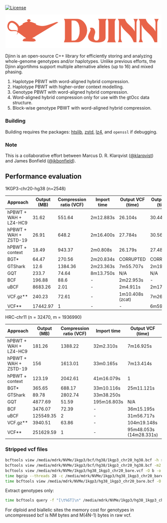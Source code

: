 [![License](https://img.shields.io/badge/License-Apache%202.0-blue.svg)](LICENSE)

![screenshot](DJINN.png)

Djinn is an open-source C++ library for efficiently storing and analyzing whole-genome genotypes and/or haplotypes. Unlike previous efforts, the Djinn algortihms support multiple alternative alleles (up to 16) and mixed phasing.

1. Haplotype PBWT with word-aligned hybrid compression.
2. Haplotype PBWT with higher-order context modelling.
3. Genotype PBWT with word-aligned hybrid compression. 
4. Word-aligned hybrid compression only for use with the gtOcc data structure.
5. Block-wise genotype PBWT with word-aligned hybrid compression.

### Building

Building requires the packages: [htslib](https://github.com/samtools/htslib), [zstd](https://github.com/facebook/zstd), [lz4](https://github.com/lz4/lz4), and `openssl` if debugging.

### Note

This is a collaborative effort between Marcus D. R. Klarqvist ([@klarqvist](https://github.com/mklarqvist/)) and James Bonfield ([@jkbonfield](https://github.com/jkbonfield)).

## Performance evaluation

1KGP3-chr20-hg38 (n=2548)

| Approach              | Output (MB) | Compression ratio (VCF) | Import time | Output VCF (time) | Output BCF (time) |
|-----------------------|-------------|-------------------------|-------------|-------------------|-------------------|
| hPBWT + WAH + LZ4-HC9 | 31.62       | 551.64                  | 2m12.883s   | 26.104s           | 30.441s           |
| hPBWT + WAH + ZSTD-19 | 26.91       | 648.2                   | 2m16.400s   | 27.784s           | 30.560s           |
| hPBWT + context       | 18.49       | 943.37                  | 2m0.808s    | 26.179s           | 27.482s           |
| BGT*                  | 64.47       | 270.56                  | 2m20.834s   | CORRUPTED         | CORRUPTED         |
| GTShark               | 12.6        | 1384.36                 | 2m23.363s   | 7m55.707s         | 2m19.970s         |
| GQT                   | 233.7       | 74.64                   | 8m13.750s   | N/A               | N/A               |
| BCF                   | 196.88      | 88.6                    | -           | 2m22.953s         | -                 |
| uBCF                  | 8683.26     | 2.01                    | -           | 2m4.911s          | 2m17.367s         |
| VCF.gz**              | 240.23      | 72.61                   | -           | 1m10.408s (zcat)  | 7m26.180s         |
| VCF**                 | 17442.97    | 1                       | -           | -                 | 6m59.067s         |

HRC-chr11 (n = 32470, m = 1936990)

| Approach              | Output (MB) | Compression ratio (VCF) | Import time | Output VCF (time)       | Output BCF (time) |
|-----------------------|-------------|-------------------------|-------------|-------------------------|-------------------|
| hPBWT + WAH + LZ4-HC9 | 181.26      | 1388.22                 | 32m2.310s   | 7m16.925s               | 7m27.964s         |
| hPBWT + WAH + ZSTD-19 | 156         | 1613.01                 | 33m0.165s   | 7m13.414s               | 7m26.049s         |
| hPBWT + context       | 123.19      | 2042.61                 | 41m16.079s  | 1                       | 1                 |
| BGT*                  | 365.65      | 688.17                  | 33m10.116s  | 25m11.121s              | 12m5.086s         |
| GTShark               | 89.78       | 2802.74                 | 33m38.250s  |                         | 36m10.505s        |
| GQT                   | 4877.69     | 51.59                   | 195m16.803s | N/A                     | N/A               |
| BCF                   | 3476.07     | 72.39                   | -           | 36m15.195s              | -                 |
| uBCF                  | 125549.35   | 2                       | -           | 31m56.717s              | 41m22.754s        |
| VCF.gz**              | 3940.51     | 63.86                   | -           | 104m19.148s             |                   |
| VCF**                 | 251629.59   | 1                       | -           | 95m48.053s (14m28.331s) |                   |

### Stripped vcf files

```bash
bcftools view /media/mdrk/NVMe/1kgp3/bcf/hg38/1kgp3_chr20_hg38.bcf -h > /media/mdrk/NVMe/1kgp3/hg38_1kgp3_chr20_bare.vcf
bcftools view /media/mdrk/NVMe/1kgp3/bcf/hg38/1kgp3_chr20_hg38.bcf -m2 -M2 | bcftools query -f "%CHROM\t%POS\t.\t%REF\t%ALT\t.\t.\t.\tGT[\t%GT]\n" >> /media/mdrk/NVMe/1kgp3/hg38_1kgp3_chr20_bare.vcf
bcftools view /media/mdrk/NVMe/1kgp3/hg38_1kgp3_chr20_bare.vcf -O b -o /media/mdrk/NVMe/1kgp3/hg38_1kgp3_chr20_bare.bcf --threads 28
time bgzip --threads 28 -c /media/mdrk/NVMe/1kgp3/hg38_1kgp3_chr20_bare.vcf > /media/mdrk/NVMe/1kgp3/hg38_1kgp3_chr20_bare.vcf.gz
time bcftools view /media/mdrk/NVMe/1kgp3/hg38_1kgp3_chr20_bare.bcf -O u -o /media/mdrk/NVMe/1kgp3/hg38_1kgp3_chr20_bare.ubcf --threads 28
```

Extract genotypes only:

```bash
time bcftools query -f "[\t%GT]\n" /media/mdrk/NVMe/1kgp3/hg38_1kgp3_chr20_bare.bcf | bgzip --threads 28 -c > /media/mdrk/NVMe/1kgp3/hg38_1kgp3_chr20_bare_gt.vcf.gz
```

For diploid and biallelic sites the memory cost for genotypes in uncompressed bcf is NM bytes and M(4N-1) bytes in raw vcf.